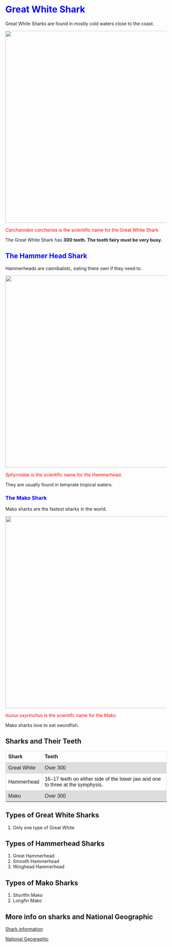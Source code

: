 
<html>
<body>

  <h1 style="color:blue;"> Great White Shark</h1>
  <p> Great White Sharks are found in mostly cold waters close to the coast.</P>

  <img src="https://upload.wikimedia.org/wikipedia/commons/3/31/Great_white_shark_south_africa.jpg" width="720" height="600">
  
  <p style="color:red;"><i>Carcharodon carcharias</i> is the scientific name for the Great White Shark
    
  <p> The Great White Shark has <b>300 teeth. The tooth fairy must be very busy.</b></p>
  
  
  <h2 style="color:blue;"> The Hammer Head Shark</h2>
  <p> Hammerheads are cannibalistc, eating there own if they need to.</p>
  
  <img src="https://live.staticflickr.com/4375/35588832384_1111316f52_b.jpg" width="720" height="600">
  
  <p style="color:red;"><i>Sphyrnidae</i> is the scientific name for the Hammerhead.</p>
  
  <p> They are usually found in temprate tropical waters.</p>
  
  
  <h3 style="color:blue;"> The Mako Shark</h3>
  <p>Mako sharks are the fastest sharks in the world.</p>
  
  <img src="https://live.staticflickr.com/6157/6246008099_8546f3723f_z.jpg" width="720" height="600">
  
  <p style="color:red;"><i>Isurus oxyrinchus</i> is the scientifc name for the Mako.</p>
  
  <p>Mako sharks love to eat swordfish.</p>

<style>
table {
  font-family: arial, sans-serif;
  border-collapse: collapse;
  width: 100%;
}

td, th {
  border: 1px solid #dddddd;
  text-align: left;
  padding: 8px;
}

tr:nth-child(even) {
  background-color: #dddddd;
}
</style>
</head>
<body>

<h2>Sharks and Their Teeth</h2>

<table>
  <tr>
    <th>Shark</th>
    <th>Teeth</th>
  </tr>
  <tr>
    <td>Great White</td>
    <td>Over 300</td>
  </tr>
  <tr>
    <td>Hammerhead</td>
    <td>16–17 teeth on either side of the lower jaw and one to three at the symphysis.</td>
  </tr>
  <tr>
    <td>Mako</td>
    <td>Over 300</td>
  </tr>
  <tr>
</table>

<h2>Types of Great White Sharks</h2>

<ol>
  <li>Only one type of Great White</li>
</ol> 

<h2>Types of Hammerhead Sharks</h2>

<ol>
  <li>Great Hammerhead</li>
  <li>Smooth Hammerhead</li>
  <li>Winghead Hammerhead</li>
</ol> 

<h2>Types of Mako Sharks</h2>

<ol>
  <li>Shortfin Mako</li>
  <li>Longfin Mako</li>
</ol> 

<h2>More info on sharks and National Geographic</h2>
<p><a href="https://www.nationalgeographic.com/animals/fish/facts/sharks-1">Shark information</a></p>
<p><a href="https://www.nationalgeographic.com/">National Geographic</a></p>




</body>
</html>

  
